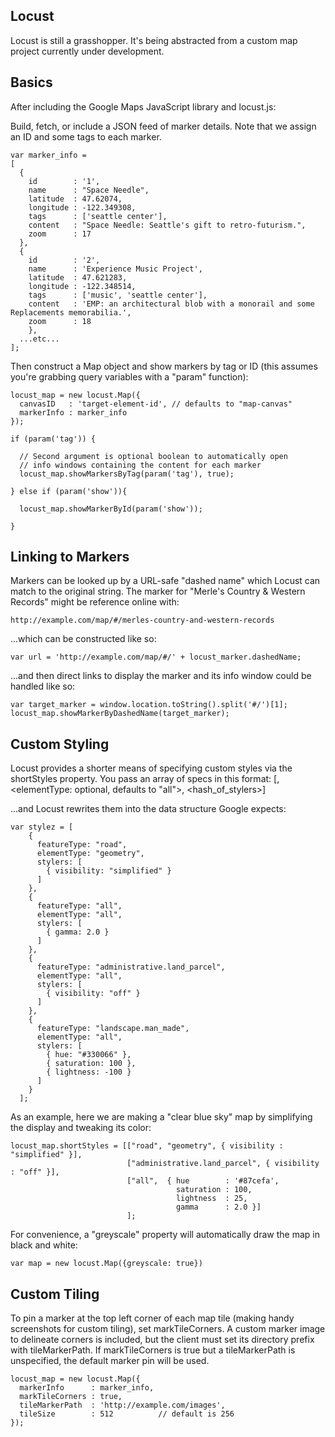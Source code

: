Locust
------

Locust is still a grasshopper.  It's being abstracted from a custom map project currently under development.

Basics
------

After including the Google Maps JavaScript library and locust.js:

Build, fetch, or include a JSON feed of marker details.  Note that we assign an ID and some tags to each marker.

    var marker_info = 
    [
      {
        id        : '1',
        name      : "Space Needle",
        latitude  : 47.62074,
        longitude : -122.349308,
        tags      : ['seattle center'],
        content   : "Space Needle: Seattle's gift to retro-futurism.",
        zoom      : 17
      },
      {
        id        : '2',
        name      : 'Experience Music Project',
        latitude  : 47.621283,
        longitude : -122.348514,
        tags      : ['music', 'seattle center'],
        content   : 'EMP: an architectural blob with a monorail and some Replacements memorabilia.',
        zoom      : 18
        },
      ...etc...
    ];

Then construct a Map object and show markers by tag or ID (this assumes you're grabbing query variables with a "param" function):

    locust_map = new locust.Map({
      canvasID   : 'target-element-id', // defaults to "map-canvas"
      markerInfo : marker_info
    });

    if (param('tag')) {

      // Second argument is optional boolean to automatically open 
      // info windows containing the content for each marker
      locust_map.showMarkersByTag(param('tag'), true); 

    } else if (param('show')){

      locust_map.showMarkerById(param('show'));

    }


Linking to Markers
------------------
Markers can be looked up by a URL-safe "dashed name" which Locust can match to the original string.  The marker for "Merle's Country & Western Records" might be reference online with:

    http://example.com/map/#/merles-country-and-western-records

...which can be constructed like so:

    var url = 'http://example.com/map/#/' + locust_marker.dashedName;

...and then direct links to display the marker and its info window could be handled like so:

    var target_marker = window.location.toString().split('#/')[1];
    locust_map.showMarkerByDashedName(target_marker);

Custom Styling
--------------
Locust provides a shorter means of specifying custom styles via the shortStyles property.  You pass an array of specs in this format:
    [<featureType>, <elementType: optional, defaults to "all">, <hash_of_stylers>]

...and Locust rewrites them into the data structure Google expects:

    var stylez = [
        {
          featureType: "road",
          elementType: "geometry",
          stylers: [
            { visibility: "simplified" }
          ]
        },
        {
          featureType: "all",
          elementType: "all",
          stylers: [
            { gamma: 2.0 }
          ]
        },
        {
          featureType: "administrative.land_parcel",
          elementType: "all",
          stylers: [
            { visibility: "off" }
          ]
        },
        {
          featureType: "landscape.man_made",
          elementType: "all",
          stylers: [
            { hue: "#330066" },
            { saturation: 100 },
            { lightness: -100 }
          ]
        }
      ];


As an example, here we are making a "clear blue sky" map by simplifying the display and tweaking its color:

    locust_map.shortStyles = [["road", "geometry", { visibility : "simplified" }],
                              ["administrative.land_parcel", { visibility : "off" }],
                              ["all",  { hue        : '#87cefa', 
                                         saturation : 100, 
                                         lightness  : 25,
                                         gamma      : 2.0 }]
                              ];
    

For convenience, a "greyscale" property will automatically draw the map in black and white:

    var map = new locust.Map({greyscale: true})

Custom Tiling
-------------

To pin a marker at the top left corner of each map tile (making handy screenshots for custom tiling), set markTileCorners. A custom marker image to delineate corners is included, but the client must set its directory prefix with tileMarkerPath.  If markTileCorners is true but a tileMarkerPath is unspecified, the default marker pin will be used.

    locust_map = new locust.Map({
      markerInfo      : marker_info,
      markTileCorners : true,
      tileMarkerPath  : 'http://example.com/images',
      tileSize        : 512          // default is 256
    });
